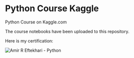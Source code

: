 # Python Course Kaggle
Python Course on Kaggle.com

The course notebooks have been uploaded to this repository.

Here is my certification:

![Amir R  Eftekhari - Python](https://user-images.githubusercontent.com/79808812/219880717-de798561-65fd-4823-8d16-a3279d42bd1f.png)



